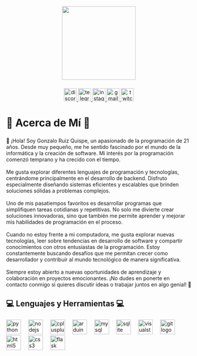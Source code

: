 ###

<div align="center">
  <img height="200" src="https://avatars.githubusercontent.com/u/62969610?v=4"  />
</div>

###

###

<div align="center">
  <a href="https://discord.com/users/525928758348087299" target="_blank">
    <img src="https://img.shields.io/static/v1?message=Discord&logo=discord&label=&color=7289DA&logoColor=white&labelColor=&style=for-the-badge" height="35" alt="discord logo"  />
  </a>
  <a href="https://t.me/ChachaJr" target="_blank">
    <img src="https://img.shields.io/static/v1?message=Telegram&logo=telegram&label=&color=2CA5E0&logoColor=white&labelColor=&style=for-the-badge" height="35" alt="telegram logo"  />
  </a>
  <a href="https://www.instagram.com/chachajrs" target="_blank">
    <img src="https://img.shields.io/static/v1?message=Instagram&logo=instagram&label=&color=E4405F&logoColor=white&labelColor=&style=for-the-badge" height="35" alt="instagram logo"  />
  </a>
  <a href="https://mailto:gonzaloruizquispe@gmail.com" target="_blank">
    <img src="https://img.shields.io/static/v1?message=Gmail&logo=gmail&label=&color=D14836&logoColor=white&labelColor=&style=for-the-badge" height="35" alt="gmail logo"  />
  </a>
  <a href="https://www.twitch.tv/chacha_jrs" target="_blank">
    <img src="https://img.shields.io/static/v1?message=Twitch&logo=twitch&label=&color=9146FF&logoColor=white&labelColor=&style=for-the-badge" height="35" alt="twitch logo"  />
  </a>
</div>

###

<h1 align="left">🌟 Acerca de Mí 🌟</h1>

###

<p align="left">👋 ¡Hola! Soy Gonzalo Ruiz Quispe, un apasionado de la programación de 21 años. Desde muy pequeño, me he sentido fascinado por el mundo de la informática y la creación de software. Mi interés por la programación comenzó temprano y ha crecido con el tiempo.<br><br>Me gusta explorar diferentes lenguajes de programación y tecnologías, centrándome principalmente en el desarrollo de backend. Disfruto especialmente diseñando sistemas eficientes y escalables que brinden soluciones sólidas a problemas complejos.<br><br>Uno de mis pasatiempos favoritos es desarrollar programas que simplifiquen tareas cotidianas y repetitivas. No solo me divierte crear soluciones innovadoras, sino que también me permite aprender y mejorar mis habilidades de programación en el proceso.<br><br>Cuando no estoy frente a mi computadora, me gusta explorar nuevas tecnologías, leer sobre tendencias en desarrollo de software y compartir conocimientos con otros entusiastas de la programación. Estoy constantemente buscando desafíos que me permitan crecer como desarrollador y contribuir al mundo tecnológico de manera significativa.<br><br>Siempre estoy abierto a nuevas oportunidades de aprendizaje y colaboración en proyectos emocionantes. ¡No dudes en ponerte en contacto conmigo si quieres discutir ideas o trabajar juntos en algo genial! 🚀</p>

###

<h2 align="left">💻 Lenguajes y Herramientas 💻</h2>

###

<div align="left">
  <img src="https://cdn.jsdelivr.net/gh/devicons/devicon/icons/python/python-original.svg" height="40" alt="python logo"  />
  <img width="12" />
  <img src="https://cdn.jsdelivr.net/gh/devicons/devicon/icons/nodejs/nodejs-original.svg" height="40" alt="nodejs logo"  />
  <img width="12" />
  <img src="https://cdn.jsdelivr.net/gh/devicons/devicon/icons/cplusplus/cplusplus-original.svg" height="40" alt="cplusplus logo"  />
  <img width="12" />
  <img src="https://cdn.jsdelivr.net/gh/devicons/devicon/icons/arduino/arduino-original.svg" height="40" alt="arduino logo"  />
  <img width="12" />
  <img src="https://cdn.jsdelivr.net/gh/devicons/devicon/icons/mysql/mysql-original.svg" height="40" alt="mysql logo"  />
  <img width="12" />
  <img src="https://cdn.jsdelivr.net/gh/devicons/devicon/icons/sqlite/sqlite-original.svg" height="40" alt="sqlite logo"  />
  <img width="12" />
  <img src="https://cdn.jsdelivr.net/gh/devicons/devicon/icons/visualstudio/visualstudio-plain.svg" height="40" alt="visualstudio logo"  />
  <img width="12" />
  <img src="https://cdn.jsdelivr.net/gh/devicons/devicon/icons/git/git-original.svg" height="40" alt="git logo"  />
  <img width="12" />
  <img src="https://cdn.jsdelivr.net/gh/devicons/devicon/icons/html5/html5-original.svg" height="40" alt="html5 logo"  />
  <img width="12" />
  <img src="https://cdn.jsdelivr.net/gh/devicons/devicon/icons/css3/css3-original.svg" height="40" alt="css3 logo"  />
  <img width="12" />
  <img src="https://cdn.jsdelivr.net/gh/devicons/devicon/icons/flask/flask-original.svg" height="40" alt="flask logo"  />
</div>

###
